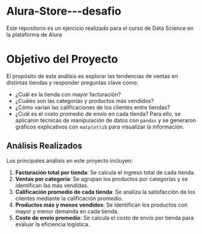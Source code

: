 # Alura-Store---desafio
Este repositorio es un ejercicio realizado para el curso de Data Science en la plataforma de Alura
# Objetivo del Proyecto
El propósito de este análisis es explorar las tendencias de ventas en distintas tiendas y responder preguntas clave como:
- ¿Cuál es la tienda con mayor facturación?
- ¿Cuáles son las categorías y productos más vendidos?
- ¿Cómo varían las calificaciones de los clientes entre tiendas?
- ¿Cuál es el costo promedio de envío en cada tienda?
Para ello, se aplicaron técnicas de manipulación de datos con `pandas` y se generaron gráficos explicativos con `matplotlib` para visualizar la información.
## Análisis Realizados
Los principales análisis en este proyecto incluyen:
1. **Facturación total por tienda**: Se calcula el ingreso total de cada tienda.
2. **Ventas por categoría**: Se agrupan los productos por categorías y se identifican las más vendidas.
3. **Calificación promedio de cada tienda**: Se analiza la satisfacción de los clientes mediante la calificación promedio.
4. **Productos más y menos vendidos**: Se identifican los productos con mayor y menor demanda en cada tienda.
5. **Coste de envío promedio**: Se calcula el costo de envío por tienda para evaluar la eficiencia logística.

